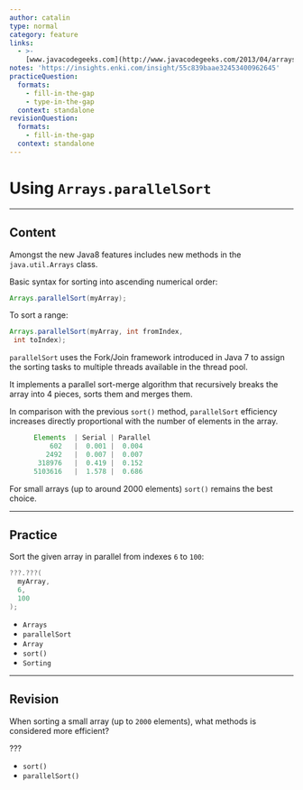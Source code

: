 ```yaml
---
author: catalin
type: normal
category: feature
links:
  - >-
    [www.javacodegeeks.com](http://www.javacodegeeks.com/2013/04/arrays-sort-versus-arrays-parallelsort.html){website}
notes: 'https://insights.enki.com/insight/55c839baae32453400962645'
practiceQuestion:
  formats:
    - fill-in-the-gap
    - type-in-the-gap
  context: standalone
revisionQuestion:
  formats:
    - fill-in-the-gap
  context: standalone
---
```


# Using `Arrays.parallelSort`


---

## Content

Amongst the new Java8 features includes new methods in the `java.util.Arrays` class.

Basic syntax for sorting into ascending numerical order:

```java
Arrays.parallelSort(myArray);
```

To sort a range:

```java
Arrays.parallelSort(myArray, int fromIndex,
 int toIndex);
```

`parallelSort` uses the Fork/Join framework introduced in Java 7 to assign the sorting tasks to multiple threads available in the thread pool.

It implements a parallel sort-merge algorithm that recursively breaks the array into 4 pieces, sorts them and merges them.

In comparison with the previous `sort()` method, `parallelSort` efficiency increases directly proportional with the number of elements in the array. 

```java
      Elements  | Serial | Parallel
          602   |  0.001 |  0.004        
         2492   |  0.007 |  0.007        
       318976   |  0.419 |  0.152        
      5103616   |  1.578 |  0.686   
```

For small arrays (up to around 2000 elements) `sort()` remains the best choice.


---

## Practice

Sort the given array in parallel from indexes `6` to `100`:

```java
???.???(
  myArray, 
  6, 
  100
);
```

- `Arrays` 
- `parallelSort` 
- `Array` 
- `sort()` 
- `Sorting`


---

## Revision

When sorting a small array (up to `2000` elements), what methods is considered more efficient?

???

- `sort()` 
- `parallelSort()`
